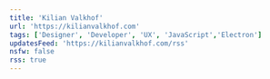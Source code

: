 ```yaml
---
title: 'Kilian Valkhof'
url: 'https://kilianvalkhof.com'
tags: ['Designer', 'Developer', 'UX', 'JavaScript','Electron']
updatesFeed: 'https://kilianvalkhof.com/rss'
nsfw: false
rss: true
---
```

